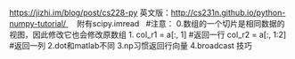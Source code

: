 
#
https://jizhi.im/blog/post/cs228-py
英文版：http://cs231n.github.io/python-numpy-tutorial/     附有scipy.imread  
#注意：
0.数组的一个切片是相同数据的视图，因此修改它也会修改原数组
1.
col_r1 = a[:, 1]  #返回一行
col_r2 = a[:, 1:2]  #返回一列
2.dot和matlab不同
3.np习惯返回行向量
4.broadcast 技巧

